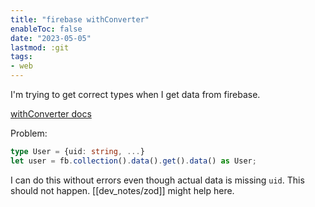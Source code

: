 ```yaml
---
title: "firebase withConverter"
enableToc: false
date: "2023-05-05"
lastmod: :git
tags:
- web
---
```


I'm trying to get correct types when I get data from firebase.

[withConverter docs](https://firebase.google.com/docs/reference/js/v8/firebase.firestore.FirestoreDataConverter)

Problem:
```ts
type User = {uid: string, ...}
let user = fb.collection().data().get().data() as User;
```
I can do this without errors even though actual data is missing `uid`. This should not happen.
[[dev_notes/zod]] might help here.
